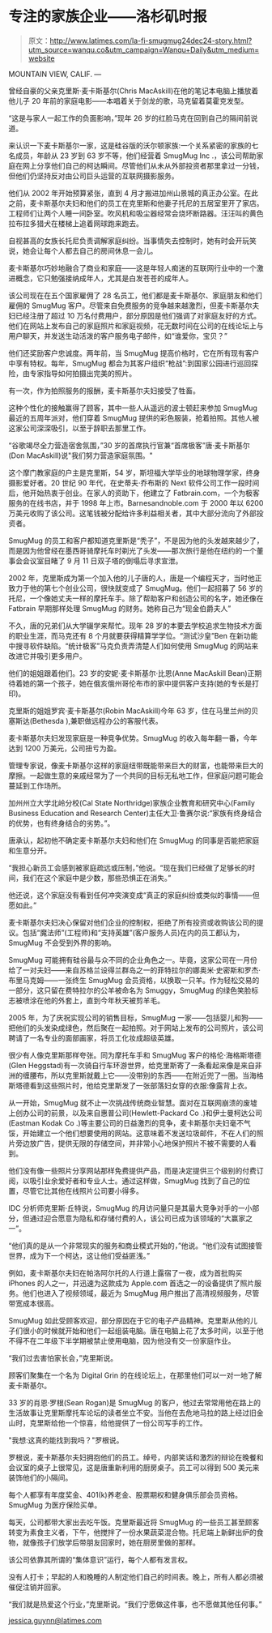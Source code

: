 # 专注的家族企业——洛杉矶时报

> 原文：<http://www.latimes.com/la-fi-smugmug24dec24-story.html?utm_source=wanqu.co&utm_campaign=Wanqu+Daily&utm_medium=website>

MOUNTAIN VIEW, CALIF. — 

曾经自豪的父亲克里斯·麦卡斯基尔(Chris MacAskill)在他的笔记本电脑上播放着他儿子 20 年前的家庭电影——本唱着关于剑龙的歌，马克留着莫霍克发型。

“这是与家人一起工作的负面影响，”现年 26 岁的红脸马克在回到自己的隔间前说道。

来认识一下麦卡斯基尔一家，这是硅谷版的沃尔顿家族:一个关系紧密的家族的七名成员，年龄从 23 岁到 63 岁不等，他们经营着 SmugMug Inc .，该公司帮助家庭在网上分享他们自己的柯达瞬间。尽管他们从未从外部投资者那里拿过一分钱，但他们仍坚持反对由公司巨头运营的互联网摄影服务。

他们从 2002 年开始预算紧张，直到 4 月才搬进加州山景城的真正办公室。在此之前，麦卡斯基尔夫妇和他们的员工在克里斯和他妻子托尼的五居室里开了家店。工程师们让两个人睡一间卧室。吹风机和吸尘器经常会烧坏断路器。汪汪叫的黄色拉布拉多猎犬在楼梯上追着网球跑来跑去。

自视甚高的女族长托尼负责调解家庭纠纷。当事情失去控制时，她有时会开玩笑说，她会让每个人都去自己的房间休息一会儿。

麦卡斯基尔巧妙地融合了商业和家庭——这是年轻人痴迷的互联网行业中的一个激进概念，它只勉强接纳成年人，尤其是白发苍苍的成年人。

该公司现在在五个国家雇佣了 28 名员工，他们都是麦卡斯基尔、家庭朋友和他们雇佣的 SmugMug 客户。尽管来自免费服务的竞争越来越激烈，但麦卡斯基尔夫妇已经注册了超过 10 万名付费用户，部分原因是他们强调了对家庭友好的方式。他们在网站上发布自己的家庭照片和家庭视频，花无数时间在公司的在线论坛上与用户聊天，并发送生动活泼的客户服务电子邮件，如“谁爱你，宝贝？”

他们还奖励客户忠诚度。两年前，当 SmugMug 提高价格时，它在所有现有客户中享有特权。每年，SmugMug 都会为其客户组织“枪战”:到国家公园进行巡回探险，由专家指导如何拍摄出完美的照片。

有一次，作为拍照服务的报酬，麦卡斯基尔夫妇接受了牲畜。

这种个性化的接触赢得了顾客，其中一些人从遥远的波士顿赶来参加 SmugMug 最近的五周年派对，他们穿着 SmugMug 提供的彩色服装，抢着拍照。其他人被这家公司深深吸引，以至于辞职去那里工作。

“谷歌竭尽全力营造宿舍氛围，”30 岁的首席执行官兼“首席极客”唐·麦卡斯基尔(Don MacAskill)说"我们努力营造家庭氛围。"

这个摩门教家庭的户主是克里斯，54 岁，斯坦福大学毕业的地球物理学家，终身摄影爱好者。20 世纪 90 年代，在史蒂夫·乔布斯的 Next 软件公司工作一段时间后，他开始热衷于创业。在家人的资助下，他建立了 Fatbrain.com，一个为极客服务的在线书店，并于 1998 年上市。Barnesandnoble.com 于 2000 年以 6200 万美元收购了该公司。这笔钱被分配给许多利益相关者，其中大部分流向了外部投资者。

SmugMug 的员工和客户都知道克里斯是“秃子”，不是因为他的头发越来越少了，而是因为他曾经在墨西哥骑摩托车时剃光了头发——那次旅行是他在纽约的一个董事会会议室目睹了 9 月 11 日双子塔的倒塌后寻求宣泄。

2002 年，克里斯成为第一个加入他的儿子唐的人，唐是一个编程天才，当时他正致力于他的第七个创业公司，很快就变成了 SmugMug。他们一起招募了 56 岁的托尼，一个像她丈夫一样的摩托车手。除了帮助客户和创造公司的名字，她还像在 Fatbrain 早期那样处理 SmugMug 的财务。她称自己为“现金伯爵夫人”

不久，唐的兄弟们从大学辍学来帮忙。现年 28 岁的本要去学校追求生物技术方面的职业生涯，而马克还有 8 个月就要获得精算学学位。“测试沙皇”Ben 在新功能中搜寻软件缺陷。“统计极客”马克负责弄清楚人们如何使用 SmugMug 的网站来改进它并吸引更多用户。

他们的姐姐跟着他们。23 岁的安妮·麦卡斯基尔·比恩(Anne MacAskill Bean)正期待着她的第一个孩子，她在俄亥俄州哥伦布市的家中提供客户支持(她的专长是打印)。

克里斯的姐姐罗宾·麦卡斯基尔(Robin MacAskill)今年 63 岁，住在马里兰州的贝塞斯达(Bethesda ),兼职做远程办公的客服代表。

麦卡斯基尔夫妇发现家庭是一种竞争优势。SmugMug 的收入每年翻一番，今年达到 1200 万美元，公司扭亏为盈。

管理专家说，像麦卡斯基尔这样的家庭纽带既能带来巨大的财富，也能带来巨大的摩擦。一起做生意的亲戚经常为了一个共同的目标无私地工作，但家庭问题可能会蔓延到工作场所。

加州州立大学北岭分校(Cal State Northridge)家族企业教育和研究中心(Family Business Education and Research Center)主任大卫·鲁赛尔说:“家族有终身结合的优势，也有终身结合的劣势。”。

唐承认，起初他不确定麦卡斯基尔夫妇和他们在 SmugMug 的同事是否能把家庭和生意分开。

“我担心新员工会感到被家庭疏远或压制，”他说。“现在我们已经做了足够长的时间，我们在这个家庭中是少数，那些恐惧正在消失。”

他还说，这个家庭没有看到任何冲突演变成“真正的家庭纠纷或类似的事情——但愿如此。”

麦卡斯基尔夫妇决心保留对他们企业的控制权，拒绝了所有投资或收购该公司的提议。包括“魔法师”(工程师)和“支持英雄”(客户服务人员)在内的员工都认为，SmugMug 不会受到外界的影响。

SmugMug 可能拥有硅谷最与众不同的企业角色之一。毕竟，这家公司在一月份给了一对夫妇——来自苏格兰设得兰群岛之一的菲特拉尔的娜奥米·史密斯和罗杰·布里马克姆——一张终生 SmugMug 会员资格，以换取一只羊。作为轻松交易的一部分，这只留在费特拉尔的公羊被命名为 Smuggy，SmugMug 的绿色笑脸标志被喷涂在他的外套上，直到今年秋天被剪羊毛。

2005 年，为了庆祝实现公司的销售目标，SmugMug 一家——包括婴儿和狗——把他们的头发染成绿色，然后聚在一起拍照。对于网站上发布的公司照片，该公司聘请了一名专业的面部画家，将员工化妆成超级英雄。

很少有人像克里斯那样夸张。同为摩托车手和 SmugMug 客户的格伦·海格斯塔德(Glen Heggstad)有一次骑自行车环游世界，给克里斯寄了一条看起来像是来自非洲的缠腰布，所以克里斯就戴上它——没带别的东西——在附近兜了一圈。当海格斯塔德看到这些照片时，他给克里斯发了一张部落妇女穿的衣服:像露背上衣。

从一开始，SmugMug 就不止一次挑战传统商业智慧。面对在互联网崩溃的废墟上创办公司的前景，以及来自惠普公司(Hewlett-Packard Co .)和伊士曼柯达公司(Eastman Kodak Co .)等主要公司的日益激烈的竞争，麦卡斯基尔夫妇毫不气馁，开始建立一个他们想要使用的网站。这意味着不发送垃圾邮件，不在人们的照片旁边放广告，提供无限的存储空间，并非常小心地保护照片不被不需要的人看到。

他们没有像一些照片分享网站那样免费提供产品，而是决定提供三个级别的付费订阅，以吸引业余爱好者和专业人士。通过这样做，SmugMug 找到了自己的位置，尽管它比其他在线照片公司要小得多。

IDC 分析师克里斯·丘特说，SmugMug 的月访问量只是其最大竞争对手的一小部分，但通过迎合愿意为隐私和存储付费的人，该公司已成为该领域的“大赢家之一”。

“他们真的是从一个非常现实的服务和商业模式开始的，”他说。“他们没有试图接管世界，成为下一个柯达，这让他们受益匪浅。”

例如，麦卡斯基尔夫妇在帕洛阿尔托的人行道上露宿了一夜，成为首批购买 iPhones 的人之一，并迅速为这款成为 Apple.com 首选之一的设备提供了照片服务。他们也进入了视频领域，最近为 SmugMug 用户推出了高清视频服务，尽管带宽成本很高。

SmugMug 如此受顾客欢迎，部分原因在于它的电子产品精神。克里斯从他的儿子们很小的时候就开始和他们一起组装电脑。唐在电脑上花了太多时间，以至于他不得不在二年级下半学期被禁止使用电脑，因为他没有交一份家庭作业。

“我们过去害怕家长会，”克里斯说。

顾客们聚集在一个名为 Digital Grin 的在线论坛上，在那里他们可以一对一地了解麦卡斯基尔。

33 岁的肖恩·罗根(Sean Rogan)是 SmugMug 的客户，他过去常常用他在路上的生活故事让克里斯摩托车论坛的读者坐立不安。当他在去危地马拉的路上经过旧金山时，克里斯给他一个惊喜，给他提供了一份公司写手的工作。

"我想:这真的能找到我吗？"罗根说。

罗根说，麦卡斯基尔夫妇拥抱他们的员工。绰号，内部笑话和激烈的辩论在晚餐和会议室的桌子上很常见，这是唐重新利用的厨房桌子。员工可以得到 500 美元来装饰他们的小隔间。

每个人都享有年度奖金、401(k)养老金、股票期权和健身俱乐部会员资格。SmugMug 为医疗保险买单。

每天，公司都带大家出去吃午饭。克里斯最近将 SmugMug 的一些员工甚至顾客转变为素食主义者，下午，他搅拌了一份水果蔬菜混合物。托尼端上新鲜出炉的食物，就像孩子们放学后带朋友回家时，她在厨房里做的那样。

该公司依靠其所谓的“集体意识”运行，每个人都有发言权。

没有人打卡；早起的人和晚睡的人制定他们自己的时间表。晚上，所有人都必须被催促注销并回家。

“我们就是热爱这个行业，”克里斯说。“我们宁愿做这件事，也不愿做其他任何事。”

[jessica.guynn@latimes.com](mailto:jessica.guynn@latimes.com)